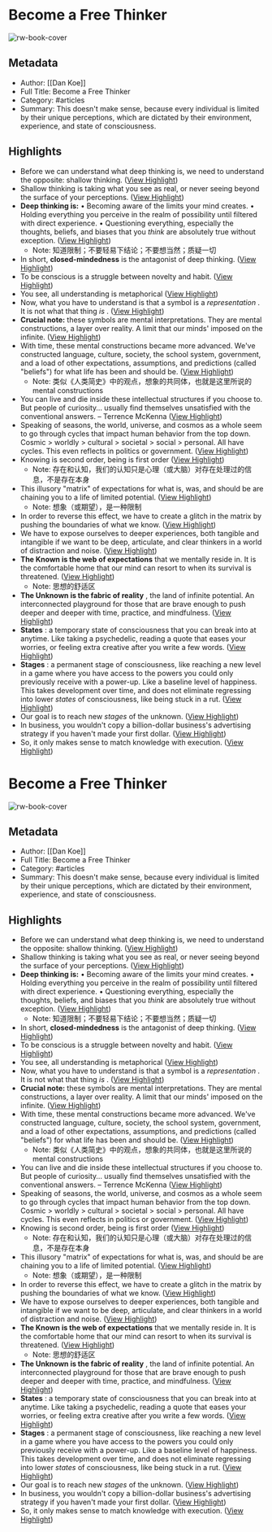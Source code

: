 # Become a Free Thinker

![rw-book-cover](https://readwise-assets.s3.amazonaws.com/static/images/article0.00998d930354.png)

## Metadata
- Author: [[Dan Koe]]
- Full Title: Become a Free Thinker
- Category: #articles
- Summary: This doesn't make sense, because every individual is limited by their unique perceptions, which are dictated by their environment, experience, and state of consciousness.

## Highlights
- Before we can understand what deep thinking is, we need to understand the opposite: shallow thinking. ([View Highlight](https://read.readwise.io/read/01gh58g5s5jpadjb34pq6mwfgp))
- Shallow thinking is taking what you see as real, or never seeing beyond the surface of your perceptions. ([View Highlight](https://read.readwise.io/read/01gh58gy4ed6ynwkv20tzzqy8j))
- **Deep thinking is:**
  • Becoming aware of the limits your mind creates.
  • Holding everything you perceive in the realm of possibility until filtered with direct experience.
  • Questioning everything, especially the thoughts, beliefs, and biases that you *think* are absolutely true without exception. ([View Highlight](https://read.readwise.io/read/01gh5jfvmq15xptnnp3hzxft4d))
    - Note: 知道限制；不要轻易下结论；不要想当然；质疑一切
- In short, **closed-mindedness** is the antagonist of deep thinking. ([View Highlight](https://read.readwise.io/read/01gh5jqcedzgs2knr66wtms0sc))
- To be conscious is a struggle between novelty and habit. ([View Highlight](https://read.readwise.io/read/01gh5jt675v8mnr9q59t3y7r30))
- You see, all understanding is metaphorical ([View Highlight](https://read.readwise.io/read/01gha3v2wa7h8r1z0d5zyv8npm))
- Now, what you have to understand is that a symbol is a *representation* . It is not what that thing *is* . ([View Highlight](https://read.readwise.io/read/01gha3yfjgkm41wky5fe2z2a4h))
- **Crucial note:** these symbols are mental interpretations. They are mental constructions, a layer over reality. A limit that our minds' imposed on the infinite. ([View Highlight](https://read.readwise.io/read/01gha426fcq8a1skk1h6psfjs8))
- With time, these mental constructions became more advanced. We've constructed language, culture, society, the school system, government, and a load of other expectations, assumptions, and predictions (called "beliefs") for what life has been and should be. ([View Highlight](https://read.readwise.io/read/01gha454a5xm6cn7rbjk5javzr))
    - Note: 类似《人类简史》中的观点，想象的共同体，也就是这里所说的mental constructions
- You can live and die inside these intellectual structures if you choose to. But people of curiosity… usually find themselves unsatisfied with the conventional answers. – Terrence McKenna ([View Highlight](https://read.readwise.io/read/01gha4a0evb0j1dgb5fr1rzg7w))
- Speaking of seasons, the world, universe, and cosmos as a whole seem to go through cycles that impact human behavior from the top down. Cosmic > worldly > cultural > societal > social > personal. All have cycles. This even reflects in politics or government. ([View Highlight](https://read.readwise.io/read/01gha4x4x7tafay6gxxprpfsdp))
- Knowing is second order, being is first order ([View Highlight](https://read.readwise.io/read/01ghcpb56kr7hfhs4ny0peyaxq))
    - Note: 存在和认知，我们的认知只是心理（或大脑）对存在处理过的信息，不是存在本身
- This illusory "matrix" of expectations for what is, was, and should be are chaining you to a life of limited potential. ([View Highlight](https://read.readwise.io/read/01gha55k2azj8ezqqdwkq59tsv))
    - Note: 想象（或期望），是一种限制
- In order to reverse this effect, we have to create a glitch in the matrix by pushing the boundaries of what we know. ([View Highlight](https://read.readwise.io/read/01ghcpy56ragseq06pfhbjgc4t))
- We have to expose ourselves to deeper experiences, both tangible and intangible if we want to be deep, articulate, and clear thinkers in a world of distraction and noise. ([View Highlight](https://read.readwise.io/read/01ghcq3068hhmxpcqvgbfpw028))
- **The Known is the web of expectations** that we mentally reside in. It is the comfortable home that our mind can resort to when its survival is threatened. ([View Highlight](https://read.readwise.io/read/01ghe8gm2wkma9kg8dvshw5r39))
    - Note: 思想的舒适区
- **The Unknown is the fabric of reality** , the land of infinite potential. An interconnected playground for those that are brave enough to push deeper and deeper with time, practice, and mindfulness. ([View Highlight](https://read.readwise.io/read/01ghe8mpzwqeqrn7rremg72t8p))
- **States** : a temporary state of consciousness that you can break into at anytime. Like taking a psychedelic, reading a quote that eases your worries, or feeling extra creative after you write a few words. ([View Highlight](https://read.readwise.io/read/01ghf7envrj9ph5snh0pda3xf0))
- **Stages** : a permanent stage of consciousness, like reaching a new level in a game where you have access to the powers you could only previously receive with a power-up. Like a baseline level of happiness. This takes development over time, and does not eliminate regressing into lower *states* of consciousness, like being stuck in a rut. ([View Highlight](https://read.readwise.io/read/01ghf7hmr37pcbz078q835fa3q))
- Our goal is to reach new *stages* of the unknown. ([View Highlight](https://read.readwise.io/read/01ghf7jxesxp2zq2arthxsbr9n))
- In business, you wouldn't copy a billion-dollar business's advertising strategy if you haven't made your first dollar. ([View Highlight](https://read.readwise.io/read/01ghf820z5pdh4fytrnbt6xc8m))
- So, it only makes sense to match knowledge with execution. ([View Highlight](https://read.readwise.io/read/01ghf84tbkbpfxb3kc6jfexj7c))
# Become a Free Thinker

![rw-book-cover](https://readwise-assets.s3.amazonaws.com/static/images/article0.00998d930354.png)

## Metadata
- Author: [[Dan Koe]]
- Full Title: Become a Free Thinker
- Category: #articles
- Summary: This doesn't make sense, because every individual is limited by their unique perceptions, which are dictated by their environment, experience, and state of consciousness.

## Highlights
- Before we can understand what deep thinking is, we need to understand the opposite: shallow thinking. ([View Highlight](https://read.readwise.io/read/01gh58g5s5jpadjb34pq6mwfgp))
- Shallow thinking is taking what you see as real, or never seeing beyond the surface of your perceptions. ([View Highlight](https://read.readwise.io/read/01gh58gy4ed6ynwkv20tzzqy8j))
- **Deep thinking is:**
  • Becoming aware of the limits your mind creates.
  • Holding everything you perceive in the realm of possibility until filtered with direct experience.
  • Questioning everything, especially the thoughts, beliefs, and biases that you *think* are absolutely true without exception. ([View Highlight](https://read.readwise.io/read/01gh5jfvmq15xptnnp3hzxft4d))
    - Note: 知道限制；不要轻易下结论；不要想当然；质疑一切
- In short, **closed-mindedness** is the antagonist of deep thinking. ([View Highlight](https://read.readwise.io/read/01gh5jqcedzgs2knr66wtms0sc))
- To be conscious is a struggle between novelty and habit. ([View Highlight](https://read.readwise.io/read/01gh5jt675v8mnr9q59t3y7r30))
- You see, all understanding is metaphorical ([View Highlight](https://read.readwise.io/read/01gha3v2wa7h8r1z0d5zyv8npm))
- Now, what you have to understand is that a symbol is a *representation* . It is not what that thing *is* . ([View Highlight](https://read.readwise.io/read/01gha3yfjgkm41wky5fe2z2a4h))
- **Crucial note:** these symbols are mental interpretations. They are mental constructions, a layer over reality. A limit that our minds' imposed on the infinite. ([View Highlight](https://read.readwise.io/read/01gha426fcq8a1skk1h6psfjs8))
- With time, these mental constructions became more advanced. We've constructed language, culture, society, the school system, government, and a load of other expectations, assumptions, and predictions (called "beliefs") for what life has been and should be. ([View Highlight](https://read.readwise.io/read/01gha454a5xm6cn7rbjk5javzr))
    - Note: 类似《人类简史》中的观点，想象的共同体，也就是这里所说的mental constructions
- You can live and die inside these intellectual structures if you choose to. But people of curiosity… usually find themselves unsatisfied with the conventional answers. – Terrence McKenna ([View Highlight](https://read.readwise.io/read/01gha4a0evb0j1dgb5fr1rzg7w))
- Speaking of seasons, the world, universe, and cosmos as a whole seem to go through cycles that impact human behavior from the top down. Cosmic > worldly > cultural > societal > social > personal. All have cycles. This even reflects in politics or government. ([View Highlight](https://read.readwise.io/read/01gha4x4x7tafay6gxxprpfsdp))
- Knowing is second order, being is first order ([View Highlight](https://read.readwise.io/read/01ghcpb56kr7hfhs4ny0peyaxq))
    - Note: 存在和认知，我们的认知只是心理（或大脑）对存在处理过的信息，不是存在本身
- This illusory "matrix" of expectations for what is, was, and should be are chaining you to a life of limited potential. ([View Highlight](https://read.readwise.io/read/01gha55k2azj8ezqqdwkq59tsv))
    - Note: 想象（或期望），是一种限制
- In order to reverse this effect, we have to create a glitch in the matrix by pushing the boundaries of what we know. ([View Highlight](https://read.readwise.io/read/01ghcpy56ragseq06pfhbjgc4t))
- We have to expose ourselves to deeper experiences, both tangible and intangible if we want to be deep, articulate, and clear thinkers in a world of distraction and noise. ([View Highlight](https://read.readwise.io/read/01ghcq3068hhmxpcqvgbfpw028))
- **The Known is the web of expectations** that we mentally reside in. It is the comfortable home that our mind can resort to when its survival is threatened. ([View Highlight](https://read.readwise.io/read/01ghe8gm2wkma9kg8dvshw5r39))
    - Note: 思想的舒适区
- **The Unknown is the fabric of reality** , the land of infinite potential. An interconnected playground for those that are brave enough to push deeper and deeper with time, practice, and mindfulness. ([View Highlight](https://read.readwise.io/read/01ghe8mpzwqeqrn7rremg72t8p))
- **States** : a temporary state of consciousness that you can break into at anytime. Like taking a psychedelic, reading a quote that eases your worries, or feeling extra creative after you write a few words. ([View Highlight](https://read.readwise.io/read/01ghf7envrj9ph5snh0pda3xf0))
- **Stages** : a permanent stage of consciousness, like reaching a new level in a game where you have access to the powers you could only previously receive with a power-up. Like a baseline level of happiness. This takes development over time, and does not eliminate regressing into lower *states* of consciousness, like being stuck in a rut. ([View Highlight](https://read.readwise.io/read/01ghf7hmr37pcbz078q835fa3q))
- Our goal is to reach new *stages* of the unknown. ([View Highlight](https://read.readwise.io/read/01ghf7jxesxp2zq2arthxsbr9n))
- In business, you wouldn't copy a billion-dollar business's advertising strategy if you haven't made your first dollar. ([View Highlight](https://read.readwise.io/read/01ghf820z5pdh4fytrnbt6xc8m))
- So, it only makes sense to match knowledge with execution. ([View Highlight](https://read.readwise.io/read/01ghf84tbkbpfxb3kc6jfexj7c))
